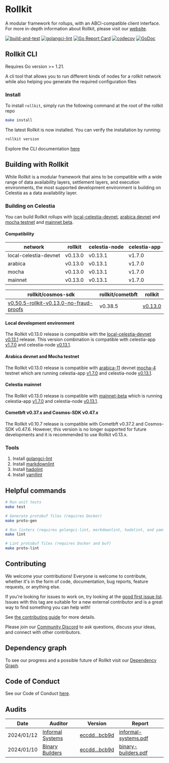 # Rollkit


A modular framework for rollups, with an ABCI-compatible client interface. For more in-depth information about Rollkit, please visit our [website](https://rollkit.dev).

<!-- markdownlint-disable MD013 -->
[![build-and-test](https://github.com/rollkit/rollkit/actions/workflows/test.yml/badge.svg)](https://github.com/rollkit/rollkit/actions/workflows/test.yml)
[![golangci-lint](https://github.com/rollkit/rollkit/actions/workflows/lint.yml/badge.svg)](https://github.com/rollkit/rollkit/actions/workflows/lint.yml)
[![Go Report Card](https://goreportcard.com/badge/github.com/rollkit/rollkit)](https://goreportcard.com/report/github.com/rollkit/rollkit)
[![codecov](https://codecov.io/gh/rollkit/rollkit/branch/main/graph/badge.svg?token=CWGA4RLDS9)](https://codecov.io/gh/rollkit/rollkit)
[![GoDoc](https://godoc.org/github.com/rollkit/rollkit?status.svg)](https://godoc.org/github.com/rollkit/rollkit)
<!-- markdownlint-enable MD013 -->

## Rollkit CLI

Requires Go version >= 1.21.

A cli tool that allows you to run different kinds of nodes for a rollkit network
while also helping you generate the required configuration files

### Install

To install `rollkit`, simply run the following command at the root of the
rollkit repo

```bash
make install
```

The latest Rollkit is now installed. You can verify the installation by running:

```bash
rollkit version
```

Explore the CLI documentation [here](./cmd/rollkit/docs/rollkit.md)

## Building with Rollkit

While Rollkit is a modular framework that aims to be compatible with a wide
range of data availability layers, settlement layers, and execution
environments, the most supported development environment is building on Celestia
as a data availability layer.

### Building on Celestia

You can build Rollkit rollups with [local-celestia-devnet](https://github.com/rollkit/local-celestia-devnet),
[arabica devnet](https://docs.celestia.org/nodes/arabica-devnet) and
[mocha testnet](https://docs.celestia.org/nodes/mocha-testnet) and
[mainnet beta](https://docs.celestia.org/nodes/mainnet).

#### Compatibility

| network               | rollkit | celestia-node | celestia-app |
| --------------------- | ------- | ------------- | ------------ |
| local-celestia-devnet | v0.13.0 | v0.13.1       | v1.7.0       |
| arabica               | v0.13.0 | v0.13.1       | v1.7.0       |
| mocha                 | v0.13.0 | v0.13.1       | v1.7.0       |
| mainnet               | v0.13.0 | v0.13.1       | v1.7.0       |

<!-- markdownlint-disable MD013 -->
| rollkit/cosmos-sdk | rollkit/cometbft | rollkit |
|-|-|-|
| [v0.50.5-rollkit-v0.13.0-no-fraud-proofs](https://github.com/rollkit/cosmos-sdk/releases/tag/v0.50.5-rollkit-v0.13.0-no-fraud-proofs) | v0.38.5| [v0.13.0](https://github.com/rollkit/rollkit/releases/tag/v0.13.0) |
<!-- markdownlint-enable MD013 -->

#### Local development environment

The Rollkit v0.13.0 release is compatible with the
[local-celestia-devnet](https://github.com/rollkit/local-celestia-devnet) [v0.13.1](https://github.com/rollkit/local-celestia-devnet/releases/tag/v0.13.1)
release. This version combination is compatible with celestia-app
[v1.7.0](https://github.com/celestiaorg/celestia-app/releases/tag/v1.7.0)
and celestia-node
[v0.13.1](https://github.com/celestiaorg/celestia-node/releases/tag/v0.13.1).

#### Arabica devnet and Mocha testnet

The Rollkit v0.13.0 release is compatible with
[arabica-11](https://docs.celestia.org/nodes/arabica-devnet/) devnet
[mocha-4](https://docs.celestia.org/nodes/mocha-testnet/) testnet which are running
celestia-app
[v1.7.0](https://github.com/celestiaorg/celestia-app/releases/tag/v1.7.0)
and celestia-node
[v0.13.1](https://github.com/celestiaorg/celestia-node/releases/tag/v0.13.1).

#### Celestia mainnet

The Rollkit v0.13.0 release is compatible with [mainnet-beta](https://docs.celestia.org/nodes/mainnet/)
which is running celestia-app
[v1.7.0](https://github.com/celestiaorg/celestia-app/releases/tag/v1.7.0)
and celestia-node
[v0.13.1](https://github.com/celestiaorg/celestia-node/releases/tag/v0.13.1).

#### Cometbft v0.37.x and Cosmos-SDK v0.47.x

The Rollkit v0.10.7 release is compatible with Cometbft v0.37.2 and Cosmos-SDK
v0.47.6. However, this version is no longer supported for future developments and
it is recommended to use Rollkit v0.13.x.

### Tools

1. Install [golangci-lint](https://golangci-lint.run/welcome/install/)
1. Install [markdownlint](https://github.com/DavidAnson/markdownlint)
1. Install [hadolint](https://github.com/hadolint/hadolint)
1. Install [yamllint](https://yamllint.readthedocs.io/en/stable/quickstart.html)

## Helpful commands

```sh
# Run unit tests
make test

# Generate protobuf files (requires Docker)
make proto-gen

# Run linters (requires golangci-lint, markdownlint, hadolint, and yamllint)
make lint

# Lint protobuf files (requires Docker and buf)
make proto-lint

```

## Contributing

We welcome your contributions! Everyone is welcome to contribute, whether it's
in the form of code, documentation, bug reports, feature
requests, or anything else.

If you're looking for issues to work on, try looking at the
[good first issue list](https://github.com/rollkit/rollkit/issues?q=is%3Aissue+is%3Aopen+label%3A%22good+first+issue%22).
Issues with this tag are suitable for a new external contributor and is a great
way to find something you can help with!

See
[the contributing guide](https://github.com/rollkit/rollkit/blob/main/CONTRIBUTING.md)
for more details.

Please join our
[Community Discord](https://discord.com/invite/YsnTPcSfWQ)
to ask questions, discuss your ideas, and connect with other contributors.

## Dependency graph

To see our progress and a possible future of Rollkit visit our [Dependency
Graph](https://github.com/rollkit/rollkit/blob/main/specs/src/specs/rollkit-dependency-graph.md).

## Code of Conduct

See our Code of Conduct [here](https://docs.celestia.org/community/coc).

## Audits

| Date       | Auditor                                       | Version                                                                             | Report                                                  |
|------------|-----------------------------------------------|-------------------------------------------------------------------------------------|---------------------------------------------------------|
| 2024/01/12  | [Informal Systems](https://informal.systems/) | [eccdd...bcb9d](https://github.com/rollkit/rollkit/commit/eccdd0f1793a5ac532011ef4d896de9e0d8bcb9d)   | [informal-systems.pdf](specs/audit/informal-systems.pdf) |
| 2024/01/10 | [Binary Builders](https://binary.builders/)   | [eccdd...bcb9d](https://github.com/rollkit/rollkit/commit/eccdd0f1793a5ac532011ef4d896de9e0d8bcb9d) | [binary-builders.pdf](specs/audit/binary-builders.pdf)   |

